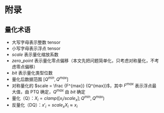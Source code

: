 # 附录

## 量化术语

* 大写字母表示整数 tensor
* 小写字母表示浮点 tensor
* $scale$ 表示量化缩放系数
* $zero\_point$ 表示量化零点偏移（本文先把问题简单化，只考虑对称量化，不考虑零点偏移）
* $bit$ 表示量化类型位数
* 量化后数据范围 $[Q^{min}, Q^{max}]$
* 对称量化的 $scale = \frac {F^{max}} {Q^{max}}$，其中 $F^{max}$ 表示浮点最大值，由 PTQ 确定，$Q^{max}$ 由 $bit$ 确定
* 量化（Q）：$X_i = clamp([x_i/scale_x]; Q^{min}, Q^{max})$
* 反量化（DQ）：$x'_i = scale_x X_i \approx x_i$
